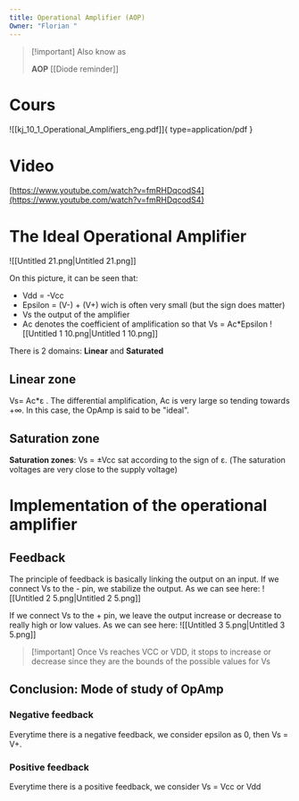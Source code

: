 ```yaml
---
title: Operational Amplifier (AOP)
Owner: "Florian "
---
```

> [!important] Also know as
> 
> **AOP**
[[Diode reminder]]

# Cours
![[kj_10_1_Operational_Amplifiers_eng.pdf]]{ type=application/pdf }

# Video
[https://www.youtube.com/watch?v=fmRHDqcodS4](https://www.youtube.com/watch?v=fmRHDqcodS4)
# The Ideal Operational Amplifier
![[Untitled 21.png|Untitled 21.png]]

On this picture, it can be seen that:
- Vdd = -Vcc
- Epsilon = (V-) + (V+) wich is often very small (but the sign does matter)
- Vs the output of the amplifier
- Ac denotes the coefficient of amplification so that Vs = Ac*Epsilon
![[Untitled 1 10.png|Untitled 1 10.png]]

There is 2 domains: **Linear** and **Saturated**
## Linear zone
Vs= Ac*ε . The differential amplification, Ac is very large so tending towards +∞. In this case, the OpAmp is said to be "ideal".
## Saturation zone
**Saturation zones**: Vs = ±Vcc sat according to the sign of ε. (The saturation voltages are very close to the supply voltage)
# Implementation of the operational amplifier
## Feedback
The principle of feedback is basically linking the output on an input.
If we connect Vs to the - pin, we stabilize the output. As we can see here:
![[Untitled 2 5.png|Untitled 2 5.png]]

If we connect Vs to the + pin, we leave the output increase or decrease to really high or low values. As we can see here:
![[Untitled 3 5.png|Untitled 3 5.png]]


> [!important] Once Vs reaches VCC or VDD, it stops to increase or decrease since they are the bounds of the possible values for Vs
## Conclusion: Mode of study of OpAmp
### Negative feedback
Everytime there is a negative feedback, we consider epsilon as 0, then Vs = V+.
### Positive feedback
Everytime there is a positive feedback, we consider Vs = Vcc or Vdd